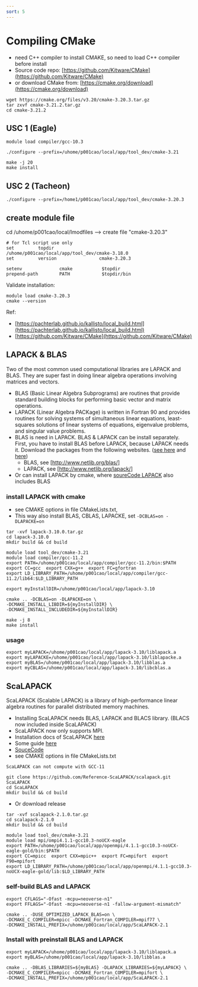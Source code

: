 ```yaml
---
sort: 5
---
```


# Compiling CMake

- need C++ compiler to install CMAKE, so need to load C++ compiler before install
- Source code repo: [https://github.com/Kitware/CMake](https://github.com/Kitware/CMake)
- or download CMake from: [https://cmake.org/download](https://cmake.org/download)
```shell
wget https://cmake.org/files/v3.20/cmake-3.20.3.tar.gz
tar zxvf cmake-3.21.2.tar.gz
cd cmake-3.21.2
```

## USC 1 (Eagle)
```shell
module load compiler/gcc-10.3

./configure --prefix=/uhome/p001cao/local/app/tool_dev/cmake-3.21

make -j 20
make install
```

## USC 2 (Tacheon)
```shell
./configure --prefix=/home1/p001cao/local/app/tool_dev/cmake-3.20.3
```

## create module file
cd /uhome/p001cao/local/Imodfiles  -->  create file "cmake-3.20.3"
```shell
# for Tcl script use only 
set         topdir                  /uhome/p001cao/local/app/tool_dev/cmake-3.18.0
set         version                cmake-3.20.3

setenv              cmake           $topdir
prepend-path        PATH            $topdir/bin
```

Validate installation:
```shell
module load cmake-3.20.3
cmake --version
```

Ref:
- [https://pachterlab.github.io/kallisto/local_build.html](https://pachterlab.github.io/kallisto/local_build.html)
- [https://github.com/Kitware/CMake](https://github.com/Kitware/CMake)








## LAPACK & BLAS
Two of the most common used computational libraries are LAPACK and BLAS.  They are super fast in doing linear algebra operations involving matrices and vectors.
- BLAS (Basic Linear Algebra Subprograms) are routines that provide standard building blocks for performing basic vector and matrix operations. 
- LAPACK (Linear Algebra PACKage) is written in Fortran 90 and provides routines for solving systems of simultaneous linear equations, least-squares solutions of linear systems of equations, eigenvalue problems, and singular value problems.
- BLAS is need in LAPACK. BLAS & LAPACK can be install separately. First, you have to install BLAS before LAPACK, because LAPACK needs it. Download the packages from the following websites. ([see here](https://coral.ise.lehigh.edu/jild13/2016/07/27/install-lapack-and-blas-on-linux-based-systems/) and [here](https://stackoverflow.com/questions/63600714/how-to-build-blas-and-lapack-for-use-in-c-on-linux-cluster))
    - BLAS, see [http://www.netlib.org/blas/]
    - LAPACK, see [http://www.netlib.org/lapack/]
- Or can install LAPACK by cmake, where [soureCode LAPACK](https://github.com/Reference-LAPACK/lapack) also includes BLAS

### install LAPACK with cmake
- see CMAKE options in file CMakeLists.txt, 
- This way also install BLAS, CBLAS, LAPACKE, set `-DCBLAS=on -DLAPACKE=on`
```shell
tar -xvf lapack-3.10.0.tar.gz
cd lapack-3.10.0
mkdir build && cd build
```
```shell
module load tool_dev/cmake-3.21
module load compiler/gcc-11.2
export PATH=/uhome/p001cao/local/app/compiler/gcc-11.2/bin:$PATH
export CC=gcc  export CXX=g++  export FC=gfortran  
export LD_LIBRARY_PATH=/uhome/p001cao/local/app/compiler/gcc-11.2/lib64:$LD_LIBRARY_PATH

export myInstallDIR=/uhome/p001cao/local/app/lapack-3.10

cmake .. -DCBLAS=on -DLAPACKE=on \
-DCMAKE_INSTALL_LIBDIR=${myInstallDIR} \
-DCMAKE_INSTALL_INCLUDEDIR=${myInstallDIR}

make -j 8
make install 
```

### usage
```shell
export myLAPACK=/uhome/p001cao/local/app/lapack-3.10/liblapack.a
export myLAPACKE=/uhome/p001cao/local/app/lapack-3.10/liblapacke.a
export myBLAS=/uhome/p001cao/local/app/lapack-3.10/libblas.a
export myCBLAS=/uhome/p001cao/local/app/lapack-3.10/libcblas.a
```

## ScaLAPACK
ScaLAPACK (Scalable LAPACK) is a library of high-performance linear algebra routines for parallel distributed memory machines.
- Installing ScaLAPACK needs BLAS, LAPACK and BLACS library. (BLACS now included inside ScaLAPACK)
- ScaLAPACK now only supports MPI.
- Installation docs of ScaLAPACK [here](http://netlib.org/scalapack/scalapack_installer/README)
- Some guide [here](https://gitlab.com/arm-hpc/packages/-/wikis/packages/scalapack)
- [SouceCode](https://github.com/Reference-ScaLAPACK/scalapack)
- see CMAKE options in file CMakeLists.txt
```note 
ScaLAPACK can not compute with GCC-11
```
```shell
git clone https://github.com/Reference-ScaLAPACK/scalapack.git ScaLAPACK
cd ScaLAPACK
mkdir build && cd build
```
- Or download release
```shell
tar -xvf scalapack-2.1.0.tar.gz
cd scalapack-2.1.0
mkdir build && cd build
```

```shell
module load tool_dev/cmake-3.21          
module load mpi/ompi4.1.1-gcc10.3-noUCX-eagle 
export PATH=/uhome/p001cao/local/app/openmpi/4.1.1-gcc10.3-noUCX-eagle-gold/bin:$PATH
export CC=mpicc  export CXX=mpic++  export FC=mpifort  export F90=mpifort
export LD_LIBRARY_PATH=/uhome/p001cao/local/app/openmpi/4.1.1-gcc10.3-noUCX-eagle-gold/lib:$LD_LIBRARY_PATH
```

### self-build BLAS and LAPACK
```shell
export CFLAGS="-Ofast -mcpu=neoverse-n1" 
export FFLAGS="-Ofast -mcpu=neoverse-n1 -fallow-argument-mismatch"

cmake .. -DUSE_OPTIMIZED_LAPACK_BLAS=on \
-DCMAKE_C_COMPILER=mpicc -DCMAKE_Fortran_COMPILER=mpif77 \
-DCMAKE_INSTALL_PREFIX=/uhome/p001cao/local/app/ScaLAPACK-2.1 
```

### Install with preinstall BLAS and LAPACK
```shell
export myLAPACK=/uhome/p001cao/local/app/lapack-3.10/liblapack.a
export myBLAS=/uhome/p001cao/local/app/lapack-3.10/libblas.a

cmake .. -DBLAS_LIBRARIES=${myBLAS} -DLAPACK_LIBRARIES=${myLAPACK} \
-DCMAKE_C_COMPILER=mpicc -DCMAKE_Fortran_COMPILER=mpifort \
-DCMAKE_INSTALL_PREFIX=/uhome/p001cao/local/app/ScaLAPACK-2.1 
```

